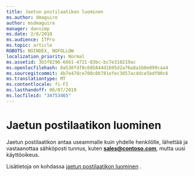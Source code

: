 ```yaml
---
title: Jaetun postilaatikon luominen
ms.author: dmaguire
author: msdmaguire
manager: dansimp
ms.date: 2/8/2018
ms.audience: ITPro
ms.topic: article
ROBOTS: NOINDEX, NOFOLLOW
localization_priority: Normal
ms.assetid: 3b5f8296-6661-4721-83bc-bc7e310219ac
ms.openlocfilehash: 8a530fdf8c685844d1695d2a76a8a1b0e099caa4
ms.sourcegitcommit: 4b7e478ce700c0b781efec3857ac4dce5bdf00c6
ms.translationtype: MT
ms.contentlocale: fi-FI
ms.lasthandoff: 06/07/2019
ms.locfileid: "34753465"
---
```

# <a name="create-a-shared-mailbox"></a>Jaetun postilaatikon luominen

Jaetun postilaatikon antaa useammalle kuin yhdelle henkilölle, lähettää ja vastaanottaa sähköposti tunnus, kuten **sales@contoso.com**, mutta uusi käyttöoikeus.
  
Lisätietoja on kohdassa [jaetun postilaatikon luominen](https://support.office.com/client/871a246d-3acd-4bba-948e-5de8be0544c9) . 
  

